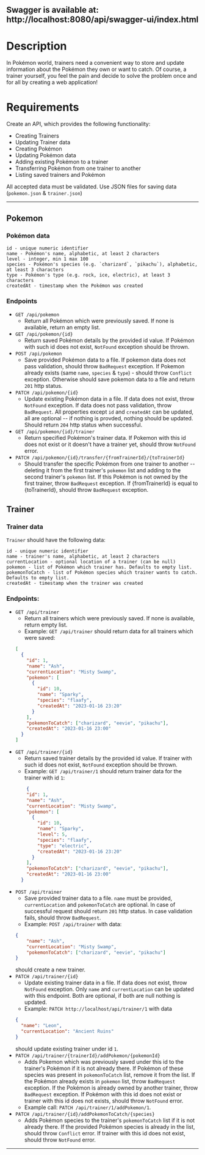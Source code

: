 ## Swagger is available at: http://localhost:8080/api/swagger-ui/index.html

# Description

In Pokémon world, trainers need a convenient way to store and update information about the Pokémon
they own or want to catch. Of course, a trainer yourself, you feel the pain and decide to solve the problem
once and for all by creating a web application!


# Requirements

Create an API, which provides the following functionality:

* Creating Trainers
* Updating Trainer data
* Creating Pokémon
* Updating Pokémon data
* Adding existing Pokémon to a trainer
* Transferring Pokémon from one trainer to another
* Listing saved trainers and Pokémon

All accepted data must be validated.
Use JSON files for saving data (`pokemon.json` & `trainer.json`)

------


## Pokemon

### Pokémon data

```
id - unique numeric identifier
name - Pokémon's name, alphabetic, at least 2 characters
level - integer, min 1 max 100
species - Pokémon's species (e.g. `charizard`, `pikachu`), alphabetic, at least 3 characters
type - Pokémon's type (e.g. rock, ice, electric), at least 3 characters
createdAt - timestamp when the Pokémon was created
```

### Endpoints

* `GET /api/pokemon`
  * Return all Pokémon which were previously saved. If none is available, return an empty list.
* `GET /api/pokemon/{id}`
  * Return saved Pokémon details by the provided id value. If Pokémon with such id does not exist,
    `NotFound` exception should be thrown.
* `POST /api/pokemon`
  * Save provided Pokémon data to a file. 
  If pokemon data does not pass validation, should throw `BadRequest` exception.
  If Pokemon already exists (same `name`, `species` & `type`) - should throw `Conflict` exception.
  Otherwise should save pokemon data to a file and return `201` http status.
* `PATCH /api/pokemon/{id}`
  * Update existing Pokémon data in a file.
  If data does not exist, throw `NotFound` exception.
  If data does not pass validation, throw `BadRequest`.
  All properties except `id` and `createdAt` can be updated, all are optional -- if nothing is provded, nothing should be updated.
  Should return `204` http status when successful.  
* `GET /api/pokemon/{id}/trainer`
  * Return specified Pokémon's trainer data. If Pokemon with this id does not exist or it doesn't have a trainer yet, 
  should throw `NotFound` error.
* `PATCH /api/pokemon/{id}/transfer/{fromTrainerId}/{toTrainerId}`
  * Should transfer the specific Pokémon from one trainer to another -- deleting it from the first trainer's `pokemon` list 
  and adding to the second trainer's `pokemon` list. 
  If this Pokémon is not owned by the first trainer, throw `BadRequest` exception.
  If {fromTrainerId} is equal to {toTrainerId}, should throw `BadRequest` exception.

## Trainer

### Trainer data
`Trainer` should have the following data:
```
id - unique numeric identifier
name - trainer's name, alphabetic, at least 2 characters
currentLocation - optional location of a trainer (can be null)
pokemon - list of Pokémon which trainer has. Defaults to empty list.
pokemonToCatch - list of Pokémon species which trainer wants to catch. Defaults to empty list.
createdAt - timestamp when the trainer was created
```


### Endpoints:

* `GET /api/trainer`
  * Return all trainers which were previously saved. If none is available, return empty list.
  * Example: `GET /api/trainer` should return data for all trainers which were saved:
  ```json
  [
    {
      "id": 1,
      "name": "Ash",
      "currentLocation": "Misty Swamp",
      "pokemon": [
        {
          "id": 10,
          "name": "Sparky",
          "species": "flaafy",
          "createdAt": "2023-01-16 23:20"
        }
      ],
      "pokemonToCatch": ["charizard", "eevie", "pikachu"],
      "createdAt": "2023-01-16 23:00"
    }
  ]
  ```
* `GET /api/trainer/{id}`
  * Return saved trainer details by the provided id value. If trainer with such id does not exist,
  `NotFound` exception should be thrown.
  * Example: `GET /api/trainer/1` should return trainer data for the trainer with id `1`:
  ```json
      {
      "id": 1,
      "name": "Ash",
      "currentLocation": "Misty Swamp",
      "pokemon": [
        {
          "id": 10,
          "name": "Sparky",
          "level": 5,
          "species": "flaafy",
          "type": "electric",
          "createdAt": "2023-01-16 23:20"
        }
      ],
      "pokemonToCatch": ["charizard", "eevie", "pikachu"],
      "createdAt": "2023-01-16 23:00"
    }
  ```
* `POST /api/trainer`
  * Save provided trainer data to a file. `name` must be provided, `currentLocation` and `pokemonToCatch` are optional.
  In case of successful request should return `201` http status. In case validation fails, should throw `BadRequest`.
  * Example: `POST /api/trainer` with data:
  ```json
  {
      "name": "Ash",
      "currentLocation": "Misty Swamp",
      "pokemonToCatch": ["charizard", "eevie", "pikachu"]
  }
  ```
  should create a new trainer.
* `PATCH /api/trainer/{id}`
  * Update existing trainer data in a file. If data does not exist, throw `NotFound` exception.
  Only `name` and `currentLocation` can be updated with this endpoint. Both are optional, if both are null nothing is updated.
  * Example: `PATCH http://localhost/api/trainer/1` with data
  ```json
  {
    "name": "Leon",
    "currentLocation": "Ancient Ruins"
  }
  ```
  should update existing trainer under id `1`.
* `PATCH /api/trainer/{trainerId}/addPokemon/{pokemonId}`
  * Adds Pokemon which was previously saved under this id to the trainer's Pokémon if it is not already there.
  If Pokémon of these species was present in `pokemonToCatch` list, remove it from the list.
  If the Pokémon already exists in `pokemon` list, throw `BadRequest` exception.
  If the Pokémon is already owned by another trainer, throw `BadRequest` exception.
  If Pokémon with this id does not exist or trainer with this id does not exists, should throw `NotFound` error.
  * Example call: `PATCH /api/trainer/1/addPokemon/1`.
* `PATCH /api/trainer/{id}/addPokemonToCatch/{species}`
  * Adds Pokémon species to the trainer's `pokemonToCatch` list if it is not already there.
  If the provided Pokémon species is already in the list, should throw `Conflict` error.
  If trainer with this id does not exist, should throw `NotFound` error.

------
